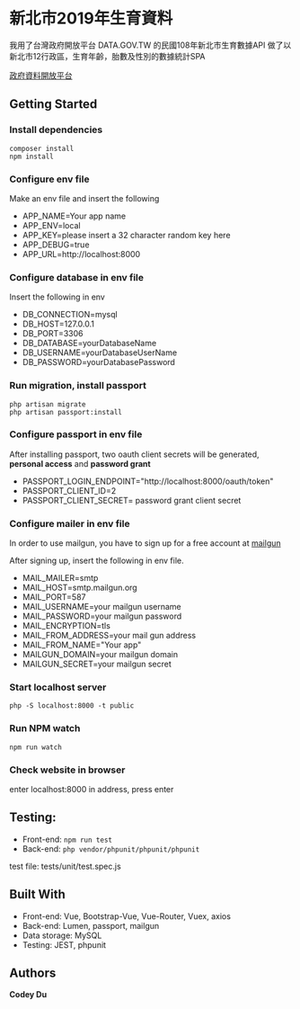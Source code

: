 # 新北市2019年生育資料
我用了台灣政府開放平台 DATA.GOV.TW 的民國108年新北市生育數據API 做了以新北市12行政區，生育年齡，胎數及性別的數據統計SPA

[政府資料開放平台](https://data.gov.tw/)

## Getting Started

### Install dependencies
```
composer install
npm install
```

### Configure env file
Make an env file and insert the following

* APP_NAME=Your app name
* APP_ENV=local
* APP_KEY=please insert a 32 character random key here
* APP_DEBUG=true
* APP_URL=http://localhost:8000

### Configure database in env file
Insert the following in env

* DB_CONNECTION=mysql
* DB_HOST=127.0.0.1
* DB_PORT=3306
* DB_DATABASE=yourDatabaseName
* DB_USERNAME=yourDatabaseUserName
* DB_PASSWORD=yourDatabasePassword

### Run migration, install passport
```
php artisan migrate
php artisan passport:install
```

### Configure passport in env file
After installing passport, two oauth client secrets will be generated, **personal access** and **password grant**

* PASSPORT_LOGIN_ENDPOINT="http://localhost:8000/oauth/token"
* PASSPORT_CLIENT_ID=2
* PASSPORT_CLIENT_SECRET= password grant client secret

### Configure mailer in env file
In order to use mailgun, you have to sign up for a free account at [mailgun](https://www.mailgun.com/)

After signing up, insert the following in env file.

* MAIL_MAILER=smtp
* MAIL_HOST=smtp.mailgun.org
* MAIL_PORT=587
* MAIL_USERNAME=your mailgun username
* MAIL_PASSWORD=your mailgun password
* MAIL_ENCRYPTION=tls
* MAIL_FROM_ADDRESS=your mail gun address
* MAIL_FROM_NAME="Your app"
* MAILGUN_DOMAIN=your mailgun domain
* MAILGUN_SECRET=your mailgun secret

### Start localhost server
```php -S localhost:8000 -t public```

### Run NPM watch
```npm run watch```

### Check website in browser
enter localhost:8000 in address, press enter

## Testing:
* Front-end: ```npm run test``` 
* Back-end: ```php vendor/phpunit/phpunit/phpunit```

test file: tests/unit/test.spec.js

## Built With
* Front-end: Vue, Bootstrap-Vue, Vue-Router, Vuex, axios
* Back-end: Lumen, passport, mailgun
* Data storage: MySQL
* Testing: JEST, phpunit

## Authors

**Codey Du**